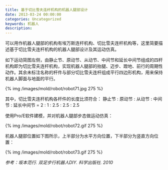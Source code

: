 ```yaml
---
title: 基于切比雪夫连杆机构的机器人腿部设计
date: 2013-03-24 00:00:00
categories: Uncategorized
keywords: 机器人
description: 
---
```


可以用作机器人腿部的机构有埃万斯连杆机构、切比雪夫连杆机构等，这里简要描述基于切比雪夫连杆机构的机器人腿部设计及其运动仿真。

如下运动简图左侧，由静止节、原动节、从动节、中间节和延长中间节组成的四杆机构即为切比雪夫连杆机构，实现机器人腿部的抬腿、迈步、蹬地、前行的周期性动作。其余未标注名称的杆件与部分切比雪夫连杆组成平行四边形机构，用来保持机器人脚面与地面的平行。

{% img /images/mold/robot/robot71.jpg 275 %}

其中，切比雪夫连杆机构各杆件的长度比须符合：
静止节 : 原动节 : 从动节 : 中间节 : 延长中间节 = 2 : 1 : 2.5 : 2.5 : 2.5

使用Pro/E软件建模，并对机器人腿部步态做运动仿真：

{% img /images/mold/robot/robot72.gif 275 %}

机器人腿部位置如下图所示，上半部分为水平方向位置，下半部分为竖直方向位置：

{% img /images/mold/robot/robot73.gif 275 %}

<cite>参考：坂本范行. 双足步行机器人DIY. 科学出版社. 2010</cite>
